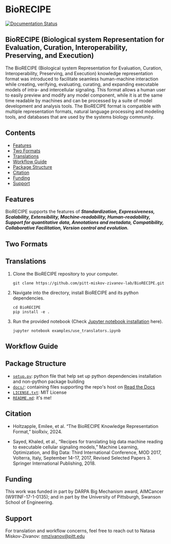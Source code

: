 # BioRECIPE
[![Documentation Status](https://readthedocs.org/projects/melody-biorecipe/badge/?version=latest)](https://melody-biorecipe.readthedocs.io/en/latest/?badge=latest)

## BioRECIPE (Biological system Representation for Evaluation, Curation, Interoperability, Preserving, and Execution)

The BioRECIPE (Biological system Representation for Evaluation, Curation, Interoperability, Preserving, and Execution) knowledge representation format was introduced to facilitate seamless human-machine interaction while creating, verifying, evaluating, curating, and expanding executable models of intra- and intercellular signaling. This format allows a human user to easily preview and modify any model component, while it is at the same time readable by machines and can be processed by a suite of model development and analysis tools. The BioRECIPE format is compatible with multiple representation formats, natural language processing and modeling tools, and databases that are used by the systems biology community. 

## Contents

- [Features](#Features)
- [Two Formats](#Two-Formats)
- [Translations](#Translations)
- [Workflow Guide](#Workflow-Guide)
- [Package Structure](#Package-Structure)
- [Citation](#Citation)
- [Funding](#Funding)
- [Support](#Support)

## Features
BioRECIPE supports the features of ***Standardization, Expressiveness, Scalability, Extensibility, Machine-readability, Human-readability, Support for quantitative data, Annotations and metadata, Compatibility, Collaborative Facilitation, Version control and evolution.***

## Two Formats



## Translations

1. Clone the BioRECIPE repository to your computer.
   ```
   git clone https://github.com/pitt-miskov-zivanov-lab/BioRECIPE.git
   ```
2. Navigate into the directory, install BioRECIPE and its python dependencies.
   ```
   cd BioRECIPE
   pip install -e .
   ```
3. Run the provided notebook (Check [Jupyter notebook installation](https://jupyter.org/install) here).
   ```
   jupyter notebook examples/use_translators.ipynb
   ```

## Workflow Guide



## Package Structure

- [`setup.py`](setup.py): python file that help set up python dependencies installation and non-python package building
- [`docs/`](docs/): containing files supporting the repo's host on [Read the Docs](https://melody-biorecipe.readthedocs.io)
- [`LICENSE.txt`](LICENSE.txt): MIT License
- [`README.md`](README.md): it's me!

## Citation

- Holtzapple, Emilee, et al. “The BioRECIPE Knowledge Representation Format,” bioRxiv, 2024.

- Sayed, Khaled, et al., “Recipes for translating big data machine reading to executable cellular signaling models,” Machine Learning, Optimization, and Big Data: Third International Conference, MOD 2017, Volterra, Italy, September 14–17, 2017, Revised Selected Papers 3. Springer International Publishing, 2018.

## Funding

This work was funded in part by DARPA Big Mechanism award, AIMCancer (W911NF-17-1-0135); and in part by the University of Pittsburgh, Swanson School of Engineering.

## Support
For translation and workflow concerns, feel free to reach out to Natasa Miskov-Zivanov: nmzivanov@pitt.edu
